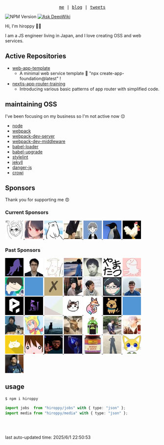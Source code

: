 <p align="center">
  <samp>
    <a href="https://hiroppy.me/">me</a> |
    <a href="https://hiroppy.me/blog">blog</a> |
    <a href="https://twitter.com/about_hiroppy">tweets</a>
  </samp>
</p>

![NPM Version](https://img.shields.io/npm/v/hiroppy)
[![Ask DeepWiki](https://deepwiki.com/badge.svg)](https://deepwiki.com/hiroppy/hiroppy)

Hi, I'm hiroppy 😵‍💫

I am a JS engineer living in Japan, and I love creating OSS and web services.

## Active Repositories

- [web-app-template](https://github.com/hiroppy/web-app-template)
  - A minimal web service template 🎃  "npx create-app-foundation@latest" !
- [nextjs-app-router-training](https://github.com/hiroppy/nextjs-app-router-training)
  - Introducing various basic patterns of app router with simplified code.

## maintaining OSS

I've been focusing on my business so I'm not active now 😔

- [node](https://github.com/nodejs/node)
- [webpack](https://github.com/webpack/webpack)
- [webpack-dev-server](https://github.com/webpack/webpack-dev-server)
- [webpack-dev-middleware](https://github.com/webpack/webpack-dev-middleware)
- [babel-loader](https://github.com/babel/babel-loader)
- [babel-upgrade](https://github.com/babel/babel-upgrade)
- [stylelint](https://github.com/stylelint/stylelint)
- [jekyll](https://github.com/jekyll/jekyll)
- [danger-js](https://github.com/danger/danger-js)
- [crowi](https://github.com/crowi/crowi)

## Sponsors

Thank you for supporting me 😍

<p align="center">
  <h3> Current Sponsors </h3>
  <a href="https://github.com/ledsun">
      <img src="generated/images/YXZhdGFycy5naXRodWJ1c2VyY29udGVudC5jb20vdS8xMDc5NTA4P3M9NjAmdj00.jpg" alt="@ledsun" width="60" />
    </a><a href="https://github.com/berlysia">
      <img src="generated/images/YXZhdGFycy5naXRodWJ1c2VyY29udGVudC5jb20vdS85NTA1NzM_cz02MCZ2PTQ=.jpg" alt="@berlysia" width="60" />
    </a><a href="https://github.com/Econa77">
      <img src="generated/images/YXZhdGFycy5naXRodWJ1c2VyY29udGVudC5jb20vdS8yOTk1NDM4P3M9NjAmdj00.jpg" alt="@Econa77" width="60" />
    </a><a href="https://github.com/unasuke">
      <img src="generated/images/YXZhdGFycy5naXRodWJ1c2VyY29udGVudC5jb20vdS80NDg3MjkxP3M9NjAmdj00.jpg" alt="@unasuke" width="60" />
    </a><a href="https://github.com/ykkc">
      <img src="generated/images/YXZhdGFycy5naXRodWJ1c2VyY29udGVudC5jb20vdS82NzkzMjU2P3M9NjAmdj00.jpg" alt="@ykkc" width="60" />
    </a><a href="https://github.com/ysaito8015">
      <img src="generated/images/YXZhdGFycy5naXRodWJ1c2VyY29udGVudC5jb20vdS8zNTAyOTc4P3M9NjAmdj00.jpg" alt="@ysaito8015" width="60" />
    </a><a href="https://github.com/niwatoliver">
      <img src="generated/images/YXZhdGFycy5naXRodWJ1c2VyY29udGVudC5jb20vdS8yMjg3ODA2Nz9zPTYwJnY9NA==.jpg" alt="@niwatoliver" width="60" />
    </a>
</p>
<p align="center">
  <h3> Past Sponsors </h3>
  <a href="https://github.com/arayaryoma">
      <img src="generated/images/YXZhdGFycy5naXRodWJ1c2VyY29udGVudC5jb20vdS81NjI3MTE5P3M9NjAmdj00.jpg" alt="@arayaryoma" width="60" />
    </a><a href="https://github.com/sei40kr">
      <img src="generated/images/YXZhdGFycy5naXRodWJ1c2VyY29udGVudC5jb20vdS8xMTY2NTIzNj9zPTYwJnY9NA==.jpg" alt="@sei40kr" width="60" />
    </a><a href="https://github.com/komura-c">
      <img src="generated/images/YXZhdGFycy5naXRodWJ1c2VyY29udGVudC5jb20vdS8zNzMwNDgyNj9zPTYwJnY9NA==.jpg" alt="@komura-c" width="60" />
    </a><a href="https://github.com/zaq1tomo">
      <img src="generated/images/YXZhdGFycy5naXRodWJ1c2VyY29udGVudC5jb20vdS8yNDc4NDI1Nz9zPTYwJnY9NA==.jpg" alt="@zaq1tomo" width="60" />
    </a><a href="https://github.com/hsbt">
      <img src="generated/images/YXZhdGFycy5naXRodWJ1c2VyY29udGVudC5jb20vdS8xMjMwMT9zPTYwJnY9NA==.jpg" alt="@hsbt" width="60" />
    </a><a href="https://github.com/yamatatsu">
      <img src="generated/images/YXZhdGFycy5naXRodWJ1c2VyY29udGVudC5jb20vdS8xMTAxMzY4Mz9zPTYwJnY9NA==.jpg" alt="@yamatatsu" width="60" />
    </a><a href="https://github.com/sosukesuzuki">
      <img src="generated/images/YXZhdGFycy5naXRodWJ1c2VyY29udGVudC5jb20vdS8xNDgzODg1MD9zPTYwJnY9NA==.jpg" alt="@sosukesuzuki" width="60" />
    </a><a href="https://github.com/tsugitta">
      <img src="generated/images/YXZhdGFycy5naXRodWJ1c2VyY29udGVudC5jb20vdS84MTQ0OTExP3M9NjAmdj00.jpg" alt="@tsugitta" width="60" />
    </a><a href="https://github.com">
      <img src="public/blue.png" alt="private user" width="60" />
    </a><a href="https://github.com/spring-raining">
      <img src="generated/images/YXZhdGFycy5naXRodWJ1c2VyY29udGVudC5jb20vdS8xNzcxMDA1P3M9NjAmdj00.jpg" alt="@spring-raining" width="60" />
    </a><a href="https://github.com/nktaro">
      <img src="generated/images/YXZhdGFycy5naXRodWJ1c2VyY29udGVudC5jb20vdS81MTgwOTI5ND9zPTYwJnY9NA==.jpg" alt="@nktaro" width="60" />
    </a><a href="https://github.com/fukumura">
      <img src="generated/images/YXZhdGFycy5naXRodWJ1c2VyY29udGVudC5jb20vdS8zNTM1OTA_cz02MCZ2PTQ=.jpg" alt="@fukumura" width="60" />
    </a><a href="https://github.com/numb86">
      <img src="generated/images/YXZhdGFycy5naXRodWJ1c2VyY29udGVudC5jb20vdS8xNjcwMzMzNz9zPTYwJnY9NA==.jpg" alt="@numb86" width="60" />
    </a><a href="https://github.com/mbullington">
      <img src="generated/images/YXZhdGFycy5naXRodWJ1c2VyY29udGVudC5jb20vdS82MDY4Nzg1P3M9NjAmdj00.jpg" alt="@mbullington" width="60" />
    </a><a href="https://github.com/pluginio">
      <img src="generated/images/YXZhdGFycy5naXRodWJ1c2VyY29udGVudC5jb20vdS81Nzg0MDU2Mz9zPTYwJnY9NA==.jpg" alt="@pluginio" width="60" />
    </a><a href="https://github.com/konojunya">
      <img src="generated/images/YXZhdGFycy5naXRodWJ1c2VyY29udGVudC5jb20vdS8xMjAzNTU3OD9zPTYwJnY9NA==.jpg" alt="@konojunya" width="60" />
    </a><a href="https://github.com/euxn23">
      <img src="generated/images/YXZhdGFycy5naXRodWJ1c2VyY29udGVudC5jb20vdS81MjcxMDkxP3M9NjAmdj00.jpg" alt="@euxn23" width="60" />
    </a><a href="https://github.com/marina-ki">
      <img src="generated/images/YXZhdGFycy5naXRodWJ1c2VyY29udGVudC5jb20vdS81NDE3NDUxOD9zPTYwJnY9NA==.jpg" alt="@marina-ki" width="60" />
    </a><a href="https://github.com/37108">
      <img src="generated/images/YXZhdGFycy5naXRodWJ1c2VyY29udGVudC5jb20vdS8zNjc5MzkwNz9zPTYwJnY9NA==.jpg" alt="@37108" width="60" />
    </a><a href="https://github.com/sakit0">
      <img src="generated/images/YXZhdGFycy5naXRodWJ1c2VyY29udGVudC5jb20vdS8xNTAxMDkwNz9zPTYwJnY9NA==.jpg" alt="@sakit0" width="60" />
    </a><a href="https://github.com">
      <img src="public/blue.png" alt="private user" width="60" />
    </a><a href="https://github.com/Leko">
      <img src="generated/images/YXZhdGFycy5naXRodWJ1c2VyY29udGVudC5jb20vdS8xNDI0OTYzP3M9NjAmdj00.jpg" alt="@Leko" width="60" />
    </a><a href="https://github.com/vvakame">
      <img src="generated/images/YXZhdGFycy5naXRodWJ1c2VyY29udGVudC5jb20vdS8xMjUzMzI_cz02MCZ2PTQ=.jpg" alt="@vvakame" width="60" />
    </a><a href="https://github.com/technote-space">
      <img src="generated/images/YXZhdGFycy5naXRodWJ1c2VyY29udGVudC5jb20vdS8zOTkxMjI2OT9zPTYwJnY9NA==.jpg" alt="@technote-space" width="60" />
    </a><a href="https://github.com/shika358">
      <img src="generated/images/YXZhdGFycy5naXRodWJ1c2VyY29udGVudC5jb20vdS8xNjQzNDk3NT9zPTYwJnY9NA==.jpg" alt="@shika358" width="60" />
    </a><a href="https://github.com/sasurau4">
      <img src="generated/images/YXZhdGFycy5naXRodWJ1c2VyY29udGVudC5jb20vdS8xMzU4MDE5OT9zPTYwJnY9NA==.jpg" alt="@sasurau4" width="60" />
    </a><a href="https://github.com/sota1235">
      <img src="generated/images/YXZhdGFycy5naXRodWJ1c2VyY29udGVudC5jb20vdS8yOTY4ODYwP3M9NjAmdj00.jpg" alt="@sota1235" width="60" />
    </a><a href="https://github.com/babarot">
      <img src="generated/images/YXZhdGFycy5naXRodWJ1c2VyY29udGVudC5jb20vdS80NDQyNzA4P3M9NjAmdj00.jpg" alt="@babarot" width="60" />
    </a><a href="https://github.com/oimou">
      <img src="generated/images/YXZhdGFycy5naXRodWJ1c2VyY29udGVudC5jb20vdS8xMzY1OTE1P3M9NjAmdj00.jpg" alt="@oimou" width="60" />
    </a><a href="https://github.com/lightnet328">
      <img src="generated/images/YXZhdGFycy5naXRodWJ1c2VyY29udGVudC5jb20vdS8yMzUxMzI2P3M9NjAmdj00.jpg" alt="@lightnet328" width="60" />
    </a><a href="https://github.com/tai2">
      <img src="generated/images/YXZhdGFycy5naXRodWJ1c2VyY29udGVudC5jb20vdS84MTI1NTg_cz02MCZ2PTQ=.jpg" alt="@tai2" width="60" />
    </a><a href="https://github.com/sadnessOjisan">
      <img src="generated/images/YXZhdGFycy5naXRodWJ1c2VyY29udGVudC5jb20vdS8xMzcxMjcxNT9zPTYwJnY9NA==.jpg" alt="@sadnessOjisan" width="60" />
    </a><a href="https://github.com/Hoishin">
      <img src="generated/images/YXZhdGFycy5naXRodWJ1c2VyY29udGVudC5jb20vdS8yODgzMjA5NT9zPTYwJnY9NA==.jpg" alt="@Hoishin" width="60" />
    </a><a href="https://github.com/lyohe">
      <img src="generated/images/YXZhdGFycy5naXRodWJ1c2VyY29udGVudC5jb20vdS80OTU4MjcwP3M9NjAmdj00.jpg" alt="@lyohe" width="60" />
    </a><a href="https://github.com/ktsn">
      <img src="generated/images/YXZhdGFycy5naXRodWJ1c2VyY29udGVudC5jb20vdS8yMTk0NjI0P3M9NjAmdj00.jpg" alt="@ktsn" width="60" />
    </a><a href="https://github.com/kazupon">
      <img src="generated/images/YXZhdGFycy5naXRodWJ1c2VyY29udGVudC5jb20vdS83Mjk4OT9zPTYwJnY9NA==.jpg" alt="@kazupon" width="60" />
    </a>
</p>

## usage

```shell
$ npm i hiroppy
```

```ts
import jobs  from "hiroppy/jobs" with { type: "json" };
import media from "hiroppy/media" with { type: "json" };
```

<br />
<br />

last auto-updated time: 2025/6/1 22:50:53